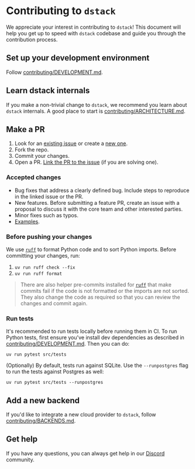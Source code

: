 # Contributing to `dstack`

We appreciate your interest in contributing to `dstack`! This document will help you get up to speed with `dstack` codebase and guide you through the contribution process.

## Set up your development environment

Follow [contributing/DEVELOPMENT.md](contributing/DEVELOPMENT.md).

## Learn dstack internals

If you make a non-trivial change to `dstack`, we recommend you learn about `dstack` internals. A good place to start is [contributing/ARCHITECTURE.md](contributing/ARCHITECTURE.md).

## Make a PR

1. Look for an [existing issue](https://github.com/dstackai/dstack/issues) or create a [new one](https://github.com/dstackai/dstack/issues/new/choose).
2. Fork the repo.
3. Commit your changes.
4. Open a PR. [Link the PR to the issue](https://docs.github.com/en/issues/tracking-your-work-with-issues/linking-a-pull-request-to-an-issue) (if you are solving one).

### Accepted changes

* Bug fixes that address a clearly defined bug. Include steps to reproduce in the linked issue or the PR.
* New features. Before submitting a feature PR, create an issue with a proposal to discuss it with the core team and other interested parties.
* Minor fixes such as typos.
* [Examples](examples/README.md).

### Before pushing your changes

We use [`ruff`](https://docs.astral.sh/ruff/) to format Python code and to sort Python imports. Before committing your changes, run:

1. `uv run ruff check --fix`
2. `uv run ruff format`

> There are also helper pre-commits installed for [`ruff`](https://docs.astral.sh/ruff/integrations/#pre-commit) that make commits fail if the code is not formatted or the imports are not sorted. They also change the code as required so that you can review the changes and commit again.

### Run tests

It's recommended to run tests locally before running them in CI.
To run Python tests, first ensure you've install dev dependencies as described in [contributing/DEVELOPMENT.md](contributing/DEVELOPMENT.md).
Then you can do:

```shell
uv run pytest src/tests
```

(Optionally) By default, tests run against SQLite.
Use the `--runpostgres` flag to run the tests against Postgres as well:

```shell
uv run pytest src/tests --runpostgres
```

## Add a new backend

If you'd like to integrate a new cloud provider to `dstack`, follow [contributing/BACKENDS.md](contributing/BACKENDS.md).

## Get help

If you have any questions, you can always get help in our [Discord](https://discord.gg/u8SmfwPpMd) community.
